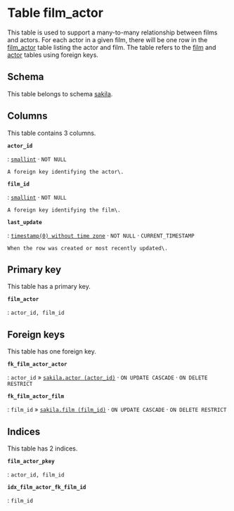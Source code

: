 # Table **film\_actor**

This table is used to support a many\-to\-many relationship between films and actors\. For each actor in a given film, there will be one row in the [film\_actor](../../tables/film_actor) table listing the actor and film\. The table refers to the [film](../../tables/film) and [actor](../../tables/actor) tables using foreign keys\.

## Schema

This table belongs to schema [sakila](../../schema).

## Columns

This table contains 3 columns.

**`actor_id`**

:   [`smallint`](https://www.postgresql.org/docs/current/datatype-numeric.html) · `NOT NULL`

    A foreign key identifying the actor\.

**`film_id`**

:   [`smallint`](https://www.postgresql.org/docs/current/datatype-numeric.html) · `NOT NULL`

    A foreign key identifying the film\.

**`last_update`**

:   [`timestamp(0) without time zone`](https://www.postgresql.org/docs/current/datatype-datetime.html) · `NOT NULL` · `CURRENT_TIMESTAMP`

    When the row was created or most recently updated\.

## Primary key

This table has a primary key.

**`film_actor`**

:   `actor_id, film_id`

## Foreign keys

This table has one foreign key.

**`fk_film_actor_actor`**

:   `actor_id` » [`sakila.actor (actor_id)`](../../sakila/tables/actor) · `ON UPDATE CASCADE` · `ON DELETE RESTRICT`

**`fk_film_actor_film`**

:   `film_id` » [`sakila.film (film_id)`](../../sakila/tables/film) · `ON UPDATE CASCADE` · `ON DELETE RESTRICT`

## Indices

This table has 2 indices.

**`film_actor_pkey`**

:   `actor_id, film_id`

**`idx_film_actor_fk_film_id`**

:   `film_id`
